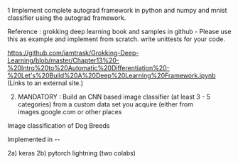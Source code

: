 1 Implement complete autograd framework in python and numpy  and mnist classifier using the autograd framework.

Reference : grokking deep learning book and samples in github  - Please use this as example and implement from scratch. write unittests for your code.

https://github.com/iamtrask/Grokking-Deep-Learning/blob/master/Chapter13%20-%20Intro%20to%20Automatic%20Differentiation%20-%20Let's%20Build%20A%20Deep%20Learning%20Framework.ipynb (Links to an external site.)

 



2) MANDATORY : Build an CNN based image classifier (at least 3 - 5 categories) from a custom data set you acquire (either from images.google.com or other places

Image classification of Dog Breeds

Implemented in --

2a) keras 
2b) pytorch lightning (two colabs)
